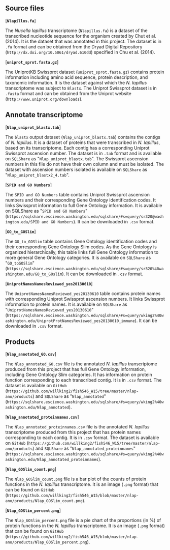 ## Source files

[**`Nlapillus.fa`**]

The *Nucella lapillus* transcriptome (`Nlapillus.fa`) is a dataset of the transcribed nucleotide sequence for the organism created by Chut et al. (2014). It is the dataset that was annotated in this project. The dataset is in `.fa` format and can be obtained from the Dryad Digital Repository (`http://dx.doi.org/10.5061/dryad.610dd`) specified in Chu et al. (2014).

[**`uniprot_sprot.fasta.gz`**]

The UniprotKB Swissprot dataset (`uniprot_sprot.fasta.gz`) contains protein information including amino acid sequence, protein description, and taxonomic information. It is the dataset against which the *N. lapillus* transcriptome was subject to `Blastx`. The Uniprot Swissprot dataset is in `.fasta` format and can be obtained from the Uniprot website (`http://www.uniprot.org/downloads`).

## Annotate transcriptome

[**`Nlap_uniprot_blastx.tab`**]

The `blastx` output dataset (`Nlap_uniprot_blastx.tab`) contains the contigs of *N. lapillus*. It is a dataset of proteins that were transcribed in *N. lapillus*, based on its transcriptome. Each contig has a corresponding Uniprot Swissprot ascension number. The dataset is in `.tab` format and is available on `SQLShare` as "`Nlap_uniprot_blastx.tab`". The Swissprot ascension numbers in this file do not have their own column and must be isolated. The dataset with ascension numbers isolated is available on `SQLShare` as "`Nlap_uniprot_blastx2_4.tab`".

[**`SPID and GO Numbers`**]

The `SPID and GO Numbers` table contains Uniprot Swissprot ascension numbers and their corresponding Gene Ontology identification codes. It links Swissprot information to full Gene Ontology information. It is available on SQLShare as "`SPID and GO Numbers`" (`https://sqlshare.escience.washington.edu/sqlshare/#s=query/sr320@washington.edu/SPID and GO Numbers`). It can be downloaded in `.csv` format.

[**`GO_to_GOSlim`**]

The `GO_to_GOSlim` table contains Gene Ontology identification codes and their corresponding Gene Ontology Slim codes. As the Gene Ontology is organized hierarchically, this table links full Gene Ontology information to more general Gene Ontology categories. It is available on `SQLShare` as "`GO_toGOSlim`" (`https://sqlshare.escience.washington.edu/sqlshare/#s=query/sr320%40washington.edu/GO_to_GOslim`). It can be downloaded in `.csv` format.

[**`UniprotNamesNamesReviewed_yes20130610`**]

The `UniprotNamesNamesReviewed_yes20130610` table contains protein names with corresponding Uniprot Swissprot ascension numbers. It links Swissprot information to protein names. It is available on `SQLShare` as "`UniprotNamesNamesReviewed_yes20130610`" (`https://sqlshare.escience.washington.edu/sqlshare/#s=query/wking2%40washington.edu/UniprotProtNamesReviewed_yes20130610_immune`). It can be downloaded in `.csv` format. 

## Products

[**`Nlap_annotated_GO.csv`**]

The `Nlap_annotated_GO.csv` file is the annotated *N. lapillus* transcriptome produced from this project that has full Gene Ontology information, including Gene Ontology Slim categories. It has information on protein function corresponding to each transcribed contig. It is in `.csv` format. The dataset is available on `GitHub` (`https://github.com/willking2/fish546_W15/tree/master/nlap-ano/products`) and `SQLShare` as "`Nlap_annotated`" (`https://sqlshare.escience.washington.edu/sqlshare/#s=query/wking2%40washington.edu/Nlap_annotated`).

[**`Nlap_annotated_proteinnames.csv`**]

The `Nlap_annotated_proteinnames.csv` file is the annotated *N. lapillus* transcriptome produced from this project that has protein names corresponding to each contig. It is in `.csv` format. The dataset is available on `GitHub` (`https://github.com/willking2/fish546_W15/tree/master/nlap-ano/products`) and `SQLShare` as "`Nlap_annotated_proteinnames`" (`https://sqlshare.escience.washington.edu/sqlshare/#s=query/wking2%40washington.edu/Nlap_annotated_proteinnames`).

[**`Nlap_GOSlim_count.png`**]

The `Nlap_GOSlim_count.png` file is a bar plot of the counts of protein functions in the *N. lapillus* transcriptome. It is an image (`.png` format) that can be found on `GitHub` (`https://github.com/willking2/fish546_W15/blob/master/nlap-ano/products/Nlap_GOSlim_count.png`).

[**`Nlap_GOSlim_percent.png`**]

The `Nlap_GOSlim_percent.png` file is a pie chart of the proportions (in %) of protein functions in the *N. lapillus* transcriptome. It is an image (`.png` format) that can be found on `GitHub` (`https://github.com/willking2/fish546_W15/blob/master/nlap-ano/products/Nlap_GOSlim_percent.png`).